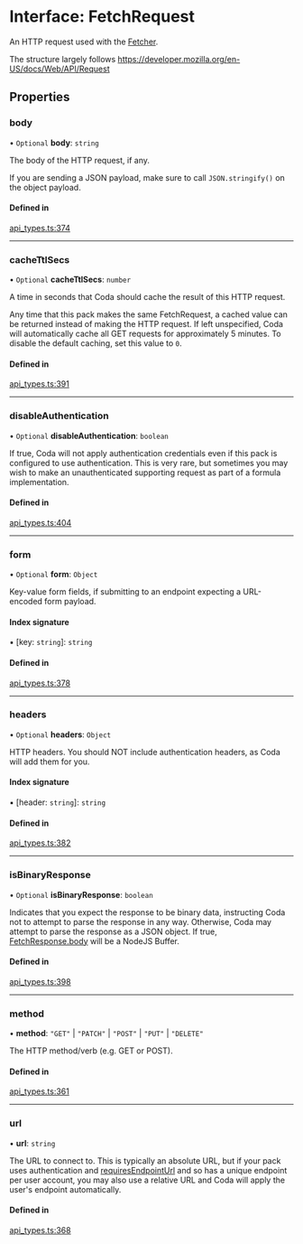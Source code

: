 # Interface: FetchRequest

An HTTP request used with the [Fetcher](Fetcher.md).

The structure largely follows https://developer.mozilla.org/en-US/docs/Web/API/Request

## Properties

### body

• `Optional` **body**: `string`

The body of the HTTP request, if any.

If you are sending a JSON payload, make sure to call `JSON.stringify()` on the object payload.

#### Defined in

[api_types.ts:374](https://github.com/coda/packs-sdk/blob/main/api_types.ts#L374)

___

### cacheTtlSecs

• `Optional` **cacheTtlSecs**: `number`

A time in seconds that Coda should cache the result of this HTTP request.

Any time that this pack makes the same FetchRequest, a cached value can be returned
instead of making the HTTP request. If left unspecified, Coda will automatically
cache all GET requests for approximately 5 minutes. To disable the default caching,
set this value to `0`.

#### Defined in

[api_types.ts:391](https://github.com/coda/packs-sdk/blob/main/api_types.ts#L391)

___

### disableAuthentication

• `Optional` **disableAuthentication**: `boolean`

If true, Coda will not apply authentication credentials even if this pack is
configured to use authentication. This is very rare, but sometimes you may
wish to make an unauthenticated supporting request as part of a formula implementation.

#### Defined in

[api_types.ts:404](https://github.com/coda/packs-sdk/blob/main/api_types.ts#L404)

___

### form

• `Optional` **form**: `Object`

Key-value form fields, if submitting to an endpoint expecting a URL-encoded form payload.

#### Index signature

▪ [key: `string`]: `string`

#### Defined in

[api_types.ts:378](https://github.com/coda/packs-sdk/blob/main/api_types.ts#L378)

___

### headers

• `Optional` **headers**: `Object`

HTTP headers. You should NOT include authentication headers, as Coda will add them for you.

#### Index signature

▪ [header: `string`]: `string`

#### Defined in

[api_types.ts:382](https://github.com/coda/packs-sdk/blob/main/api_types.ts#L382)

___

### isBinaryResponse

• `Optional` **isBinaryResponse**: `boolean`

Indicates that you expect the response to be binary data, instructing Coda
not to attempt to parse the response in any way. Otherwise, Coda may attempt
to parse the response as a JSON object. If true, [FetchResponse.body](FetchResponse.md#body)
will be a NodeJS Buffer.

#### Defined in

[api_types.ts:398](https://github.com/coda/packs-sdk/blob/main/api_types.ts#L398)

___

### method

• **method**: ``"GET"`` \| ``"PATCH"`` \| ``"POST"`` \| ``"PUT"`` \| ``"DELETE"``

The HTTP method/verb (e.g. GET or POST).

#### Defined in

[api_types.ts:361](https://github.com/coda/packs-sdk/blob/main/api_types.ts#L361)

___

### url

• **url**: `string`

The URL to connect to. This is typically an absolute URL, but if your
pack uses authentication and [requiresEndpointUrl](CodaApiBearerTokenAuthentication.md#requiresendpointurl) and so has a unique
endpoint per user account, you may also use a relative URL and Coda will
apply the user's endpoint automatically.

#### Defined in

[api_types.ts:368](https://github.com/coda/packs-sdk/blob/main/api_types.ts#L368)
